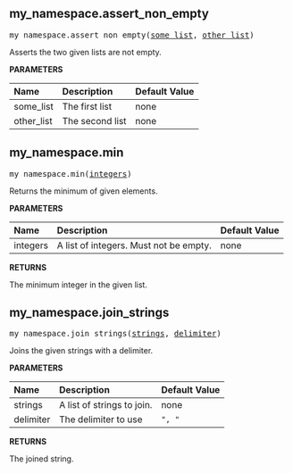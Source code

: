 <!-- Generated with Stardoc: http://skydoc.bazel.build -->

<a id="#my_namespace.assert_non_empty"></a>

## my_namespace.assert_non_empty

<pre>
my_namespace.assert_non_empty(<a href="#my_namespace.assert_non_empty-some_list">some_list</a>, <a href="#my_namespace.assert_non_empty-other_list">other_list</a>)
</pre>

Asserts the two given lists are not empty.

**PARAMETERS**


| Name  | Description | Default Value |
| :------------- | :------------- | :------------- |
| <a id="my_namespace.assert_non_empty-some_list"></a>some_list |  The first list   |  none |
| <a id="my_namespace.assert_non_empty-other_list"></a>other_list |  The second list   |  none |


<a id="#my_namespace.min"></a>

## my_namespace.min

<pre>
my_namespace.min(<a href="#my_namespace.min-integers">integers</a>)
</pre>

Returns the minimum of given elements.

**PARAMETERS**


| Name  | Description | Default Value |
| :------------- | :------------- | :------------- |
| <a id="my_namespace.min-integers"></a>integers |  A list of integers. Must not be empty.   |  none |

**RETURNS**

The minimum integer in the given list.


<a id="#my_namespace.join_strings"></a>

## my_namespace.join_strings

<pre>
my_namespace.join_strings(<a href="#my_namespace.join_strings-strings">strings</a>, <a href="#my_namespace.join_strings-delimiter">delimiter</a>)
</pre>

Joins the given strings with a delimiter.

**PARAMETERS**


| Name  | Description | Default Value |
| :------------- | :------------- | :------------- |
| <a id="my_namespace.join_strings-strings"></a>strings |  A list of strings to join.   |  none |
| <a id="my_namespace.join_strings-delimiter"></a>delimiter |  The delimiter to use   |  <code>", "</code> |

**RETURNS**

The joined string.


